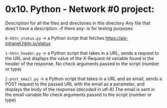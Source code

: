 # 0x10. Python - Network #0 project:


Description for all the files and directories in this directory
Any file that does't have a description -if there any- is for testing purposes


`0-hbtn_status.py` -> a Python script that fetches https://alx-intranet.hbtn.io/status


`1-hbtn_header.py` -> a Python script that takes in a URL, sends a request to the URL and displays the value of the X-Request-Id variable found in the header of the response.
No check arguments passed to the script (number or type)


`2-post_email.py` -> a Python script that takes in a URL and an email, sends a POST request to the passed URL with the email as a parameter, and displays the body of the response (decoded in utf-8)
The email is sent in the email variable
No check arguments passed to the script (number or type)
